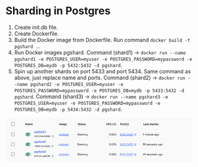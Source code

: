 # Sharding in Postgres

1. Create init.db file.
2. Create Dockerfile.
3. Build the Docker image from Dockerfile. Run command `docker build -t pgshard .`.
4. Run Docker images pgshard. Command (shard1) -> `docker run --name pgshard1 -e POSTGRES_USER=myuser -e POSTGRES_PASSWORD=mypassword -e POSTGRES_DB=mydb -p 5432:5432 -d pgshard`.
5. Spin up another shards on port 5433 and port 5434. Same command as above, just replace name and ports. Command (shard2) -> `docker run --name pgshard2 -e POSTGRES_USER=myuser -e POSTGRES_PASSWORD=mypassword -e POSTGRES_DB=mydb -p 5433:5432 -d pgshard`. Command (shard3) -> `docker run --name pgshard3 -e POSTGRES_USER=myuser -e POSTGRES_PASSWORD=mypassword -e POSTGRES_DB=mydb -p 5434:5432 -d pgshard`.

![Running Shards](/imgs/shards.png) 